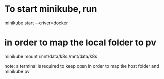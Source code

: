 # To start minikube, run
minikube start --driver=docker

# in order to map the local folder to pv
minikube mount /mnt/data/k8s:/mnt/data/k8s

note: a terminal is required to keep open in order to map the host folder and minikube pv
